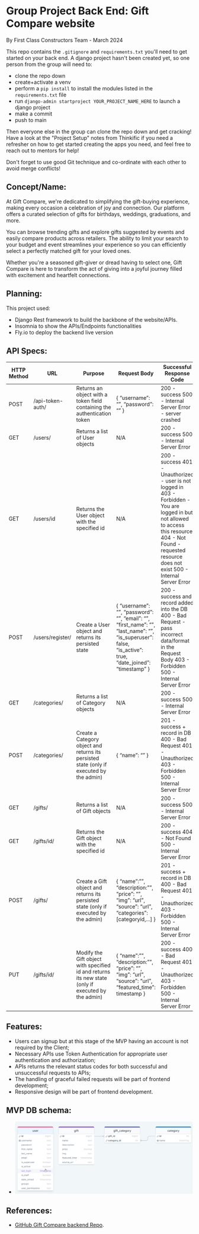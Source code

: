 # Group Project Back End: Gift Compare website
By First Class Constructors Team - March 2024


This repo contains the `.gitignore` and `requirements.txt` you'll need to get started on your back end. A django project hasn't been created yet, so one person from the group will need to:

- clone the repo down
- create+activate a venv
- perform a `pip install` to install the modules listed in the `requirements.txt` file
- run `django-admin startproject YOUR_PROJECT_NAME_HERE` to launch a django project
- make a commit
- push to main

Then everyone else in the group can clone the repo down and get cracking! Have a look at the "Project Setup" notes from Thinkific if you need a refresher on how to get started creating the apps you need, and feel free to reach out to mentors for help!

Don't forget to use good Git technique and co-ordinate with each other to avoid merge conflicts!



## Concept/Name:
At Gift Compare, we're dedicated to simplifying the gift-buying experience, making every occasion a celebration of joy and connection. Our platform offers a curated selection of gifts for birthdays, weddings, graduations, and more.

You can browse trending gifts and explore gifts suggested by events and easily compare products across retailers. The ability to limit your search to your budget and event streamlines your experience so you can efficiently select a perfectly matched gift for your loved ones.

Whether you're a seasoned gift-giver or dread having to select one, Gift Compare is here to transform the act of giving into a joyful journey filled with excitement and heartfelt connections.



## Planning: 
This project used:
* Django Rest framework to build the backbone of the website/APIs. 
* Insomnia to show the APIs/Endpoints functionalities
* Fly.io to deploy the backend live version



## API Specs:
| **HTTP Method** | **URL**          | **Purpose**                                                                                        | **Request Body**                                                                                                                                         | **Successful Response Code**                                                                                                                                                                                              | **Authentication and Authorization** |   |   |   |   |   |   |
|-----------------|------------------|----------------------------------------------------------------------------------------------------|----------------------------------------------------------------------------------------------------------------------------------------------------------|---------------------------------------------------------------------------------------------------------------------------------------------------------------------------------------------------------------------------|--------------------------------------|---|---|---|---|---|---|
| POST            | /api-token-auth/ | Returns an object with a token field containing the authentication token                           | { “username”: “”, “password”: “” }                                                                                                                       | 200 - success  500 - Internal Server Error - server crashed                                                                                                                                                               | N/A                                  |   |   |   |   |   |   |
| GET             | /users/          | Returns a list of User objects                                                                     | N/A                                                                                                                                                      | 200 - success  500 - Internal Server Error                                                                                                                                                                                | Only admin users                     |   |   |   |   |   |   |
| GET             | /users/id        | Returns the User object with the specified id                                                      | N/A                                                                                                                                                      | 200 - success  401 - Unauthorized - user is not logged in  403 - Forbidden - You are logged in but not allowed to access this resource  404 - Not Found - requested resource does not exist  500 - Internal Server Error  | authentication required              |   |   |   |   |   |   |
| POST            | /users/register/ | Create a User object and returns its persisted state                                               | { “username”: “”, “password”: “”, “email”: “”, “first_name”: “”, “last_name”: “”, “is_superuser”: false, “is_active”: true, “date_joined”: “timestamp” } | 200 - success and record added into the DB  400 - Bad Request - pass incorrect data/format in the Request Body  403 - Forbidden  500 - Internal Server Error                                                              | N/A                                  |   |   |   |   |   |   |
| GET             | /categories/     | Returns a list of Category objects                                                                 | N/A                                                                                                                                                      | 200 - success  500 - Internal Server Error                                                                                                                                                                                | N/A                                  |   |   |   |   |   |   |
| POST            | /categories/     | Create a Category object and returns its persisted state (only if executed by the admin)           | { “name”: “” }                                                                                                                                           | 201 - success + record in DB  400 - Bad Request  401 - Unauthorized  403 - Forbidden  500 - Internal Server Error                                                                                                         | admin                                |   |   |   |   |   |   |
| GET             | /gifts/          | Returns a list of Gift objects                                                                     | N/A                                                                                                                                                      | 200 - success  500 - Internal Server Error                                                                                                                                                                                | N/A                                  |   |   |   |   |   |   |
| GET             | /gifts/id/       | Returns the Gift object with the specified id                                                      | N/A                                                                                                                                                      | 200 - success  404 - Not Found  500 - Internal Server Error                                                                                                                                                               | N/A                                  |   |   |   |   |   |   |
| POST            | /gifts/          | Create a Gift object and returns its persisted state (only if executed by the admin)               | { “name”:””, “description:””, “price”: “”, “img”: “url”, “source”: “url”, “categories”:[categoryid,...] }                                                | 201 - success + record in DB  400 - Bad Request  401 - Unauthorized  403 - Forbidden  500 - Internal Server Error                                                                                                         | admin                                |   |   |   |   |   |   |
| PUT             | /gifts/id/       | Modify the Gift object with specified id and returns its new state (only if executed by the admin) | { “name”:””, “description:””, “price”: “”, “img”: “url”, “source”: “url”, “featured_time”: timestamp }                                                   | 200 - success  400 - Bad Request  401 - Unauthorized  403 - Forbidden  500 - Internal Server Error                                                                                                                        | admin                                |   |   |   |   |   |   |



## Features:
- Users can signup but at this stage of the MVP having an account is not required by the Client;
- Necessary APIs use Token Authentication for appropriate user authentication and authorization;
- APIs returns the relevant status codes for both successful and unsuccessful requests to APIs;
- The handling of graceful failed requests will be part of frontend development;
- Responsive design will be part of frontend development.



## MVP DB schema: 
- ![Gift Compare ERD:](giftcompare/Images/Gift_Compare_DB_design.png)



## References:
- [GitHub Gift Compare backend Repo](https://github.com/SheCodesAus/2024_first_class_constructors_back_end).
